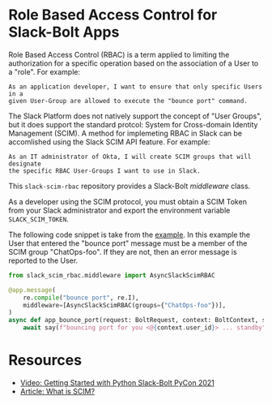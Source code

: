 # Role Based Access Control for Slack-Bolt Apps

Role Based Access Control (RBAC) is a term applied to limiting the
authorization for a specific operation based on the association of a User to a
"role".  For example:

    As an application developer, I want to ensure that only specific Users in a
    given User-Group are allowed to execute the "bounce port" command.

The Slack Platform does not natively support the concept of "User Groups", but
it does support the standard protcol: System for Cross-domain Identity
Management (SCIM).  A method for implemeting RBAC in Slack can be accomlished
using the Slack SCIM API feature.  For example:

    As an IT administrator of Okta, I will create SCIM groups that will designate
    the specific RBAC User-Groups I want to use in Slack.

This `slack-scim-rbac` repository provides a Slack-Bolt _middleware_ class.

As a developer using the SCIM protocol, you must obtain a SCIM Token from your Slack
administrator and export the environment variable `SLACK_SCIM_TOKEN`.

The following code snippet is take from the [example](example/rbacker/app_handlers.py).
In this example the User that entered the "bounce port" message must be a member
of the SCIM group "ChatOps-foo".  If they are not, then an error message is reported
to the User.

```python
from slack_scim_rbac.middleware import AsyncSlackScimRBAC

@app.message(
    re.compile("bounce port", re.I),
    middleware=[AsyncSlackScimRBAC(groups={"ChatOps-foo"})],
)
async def app_bounce_port(request: BoltRequest, context: BoltContext, say: Say):
    await say(f"bouncing port for you <@{context.user_id}> ... standby")
```


# Resources

* [Video: Getting Started with Python Slack-Bolt PyCon 2021](https://www.youtube.com/watch?v=Mlh8BD7xlgE)
* [Article: What is SCIM?](https://www.okta.com/blog/2017/01/what-is-scim/)
